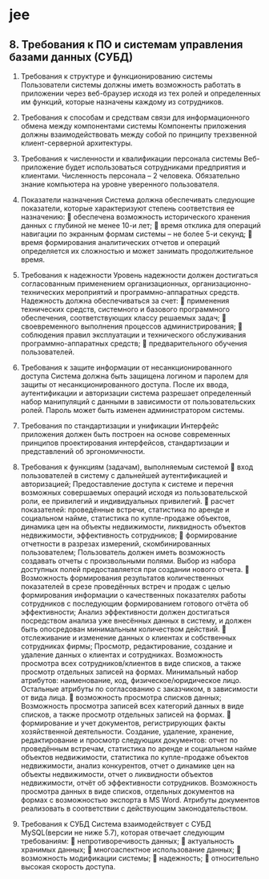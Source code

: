 # jee

## 8. Требования к ПО и системам управления базами данных (СУБД)

1.	Требования к структуре и функционированию системы
Пользователи системы должны иметь возможность работать в приложении через веб-браузер исходя из тех ролей и определенных им функций, которые назначены каждому из сотрудников. 
2.	Требования к способам и средствам связи для информационного обмена между компонентами системы
Компоненты приложения должны взаимодействовать между собой по принципу трехзвенной клиент-серверной архитектуры.
3.	Требования к численности и квалификации персонала системы
Веб-приложение будет использоваться сотрудниками предприятия и клиентами. Численность персонала – 2 человека. Обязательно знание компьютера на уровне уверенного пользователя. 
4.	Показатели назначения
Система должна обеспечивать следующие показатели, которые характеризуют степень соответствия ее назначению:
	обеспечена возможность исторического хранения данных с глубиной не менее 10-и лет;
	время отклика для операций навигации по экранным формам системы – не более 5-и секунд;
	время формирования аналитических отчетов и операций определяется их сложностью и может занимать продолжительное время.

5.	Требования к надежности
Уровень надежности должен достигаться согласованным применением организационных, организационно-технических мероприятий и программно-аппаратных средств.
Надежность должна обеспечиваться за счет:
	применения технических средств, системного и базового программного обеспечения, соответствующих классу решаемых задач;
	своевременного выполнения процессов администрирования;
	соблюдения правил эксплуатации и технического обслуживания программно-аппаратных средств;
	предварительного обучения пользователей.

6.	Требования к защите информации от несанкционированного доступа
Система должна быть защищена логином и паролем для защиты от несанкционированного доступа. После их ввода, аутентификации и авторизации система разрешает определенный набор манипуляций с данными в зависимости от пользовательских ролей. Пароль может быть изменен администратором системы.
7.	Требования по стандартизации и унификации
Интерфейс приложения должен быть построен на основе современных принципов проектирования интерфейсов, стандартизации и представлений об эргономичности.   
8.	Требования к функциям (задачам), выполняемым системой
	вход пользователей в систему с дальнейшей аутентификацией и авторизацией;
Предоставление доступа к системе и перечня возможных совершаемых операций исходя из пользовательской роли, ее привилегий и индивидуальных привилегий. 
	расчет показателей: проведённые встречи, статистика по аренде и социальном найме, статистика по купле-продаже объектов, динамика цен на объекты недвижимости, ликвидность объектов недвижимости, эффективность сотрудников;
	формирование отчетности в разрезах измерений, скомбинированных пользователем;
Пользователь должен иметь возможность создавать отчеты с произвольными полями. Выбор из набора доступных полей предоставляется при создании нового отчета.
	Возможность формирования результатов количественных показателей в срезе проведённых встреч и продаж с целью формирования информации о качественных показателях работы сотрудников с последующим формированием готового отчёта об эффективности;
Анализ эффективности должен достигаться посредством анализа уже внесённых данных в систему, и должен быть опосредован минимальным количеством действий.
	отслеживание и изменение данных о клиентах и собственных сотрудниках фирмы;
Просмотр, редактирование, создание и удаление данных о клиентах и сотрудниках. Возможность просмотра всех сотрудников/клиентов в виде списков, а также просмотр отдельных записей на формах. Минимальный набор атрибутов: наименование, код, физическое/юридическое лицо. Остальные атрибуты по согласованию с заказчиком, в зависимости от вида лица.
	возможность просмотра списков данных;
Возможность просмотра записей всех категорий данных в виде списков, а также просмотр отдельных записей на формах.
	формирование и учет документов, регистрирующих факты хозяйственной деятельности.
Создание, удаление, хранение, редактирование и просмотр следующих документов: отчет по проведённым встречам, статистика по аренде и социальном найме объектов недвижимости, статистика по купле-продаже объектов недвижимости, анализ конкурентов, отчет о динамике цен на объекты недвижимости, отчет о ликвидности объектов недвижимости, отчёт об эффективности сотрудников. Возможность просмотра данных в виде списков, отдельных документов на формах с возможностью экспорта в MS Word. Атрибуты документов реализовать в соответствии с действующим законодательством.

9.	Требования к СУБД
Система взаимодействует с СУБД MySQL(версии не ниже 5.7), которая отвечает следующим требованиям:
	непротиворечивость данных;
	актуальность хранимых данных;
	многоаспектное использование данных;
	возможность модификации системы;
	надежность;
	относительно высокая скорость доступа.
